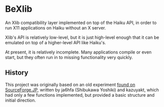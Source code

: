 BeXlib
===========================

An Xlib compatibility layer implemented on top of the Haiku API, in
order to run X11 applications on Haiku without an X server.

Xlib's API is relatively low-level, but it is just high-level enough
that it can be emulated on top of a higher-level API like Haiku's.

At present, it is relatively incomplete. Many applications compile
or even start, but they often run in to missing functionality very quickly.

History
--------------------------
This project was originally based on an old experiment [found on SourceForge.JP](http://sourceforge.jp/projects/bexlib/),
written by ja6hfa (Shibukawa Yoshiki) and kazuyakt, which had only a few functions implemented,
but provided a basic structure and initial direction.
